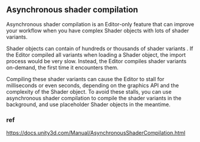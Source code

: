 ## Asynchronous shader compilation

Asynchronous shader
 compilation is an Editor-only feature that can improve your workflow when you have complex Shader objects
 with lots of shader variants.
 
Shader objects can contain of hundreds or thousands of shader variants
. If the Editor compiled all variants when loading a Shader object, the import process would be very slow. Instead, the Editor compiles shader variants on-demand, the first time it encounters them.

Compiling these shader variants can cause the Editor to stall for milliseconds or even seconds, depending on the graphics API and the complexity of the Shader object. To avoid these stalls, you can use asynchronous shader compilation to compile the shader variants in the background, and use placeholder Shader objects in the meantime.


### ref

https://docs.unity3d.com/Manual/AsynchronousShaderCompilation.html



